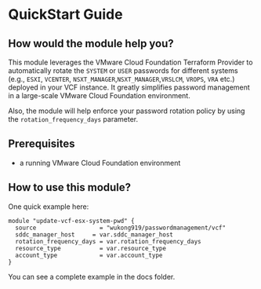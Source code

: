 # QuickStart Guide

## How would the module help you?
This module leverages the VMware Cloud Foundation Terraform Provider to automatically rotate the `SYSTEM` or `USER` passwords for different systems (e.g., `ESXI`, `VCENTER`, `NSXT_MANAGER`,`NSXT_MANAGER`,`VRSLCM`, `VROPS`, `VRA` etc.) deployed in your VCF instance. It greatly simplifies password management in a large-scale VMware Cloud Foundation environment.

Also, the module will help enforce your password rotation policy by using the `rotation_frequency_days` parameter.

## Prerequisites
* a running VMware Cloud Foundation environment

## How to use this module?
One quick example here:

```hcl
module "update-vcf-esx-system-pwd" {
  source                  = "wukong919/passwordmanagement/vcf"
  sddc_manager_host     = var.sddc_manager_host
  rotation_frequency_days = var.rotation_frequency_days
  resource_type           = var.resource_type
  account_type            = var.account_type
}
```
You can see a complete example in the docs folder.
